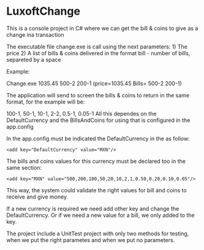 # LuxoftChange

This is a console project in C# where we can get the bill & coins to give as a change ina transaction

The executable file change.exe is call using the next parameters: 1) The price 2) A list of bills & coins delivered in the format bill - number of bills, separeted by a space

Example:

Change.exe 1035.45 500-2 200-1 (price=1035.45 Bills= 500-2 200-1)

The application will send to screen the bills & coins to return in the same format, for the example will be:

100-1, 50-1, 10-1, 2-2, 0.5-1, 0.05-1
All this dependes on the DefaultCurrency and the BillsAndCoins for using that is configured in the app.config

In the app.config must be indicated the DefaultCurrency in the as follow:

	<add key="DefaultCurrency" value="MXN"/>

The bills and coins values for this currency must be declared too in the same section:

	<add key="MXN" value="500,200,100,50,20,10,2,1,0.50,0.20,0.10,0.05"/>

This way, the system could validate the right values for bill and coins to receive and give money.

If a new currency is required we need add other key and change the DefaultCurrency. Or if we need a new value for a bill, we only added to the key.

The project include a UnitTest project with only two methods for testing, when we put the right parametes and when we put no parameters.

	
